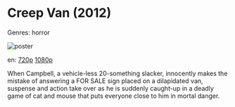 # Creep Van (2012)

Genres: horror

![poster](http://image.tmdb.org/t/p/w500/r2tSTcns0gHVynnLVPwCtTePfOt.jpg)

en:
  [720p](magnet:?xt=urn:btih:2dfc7722958800717a4cb6bb01ce325651462fb1&dn=Creep+Van+%282012%29+720p+BrRip+x264+-+YIFY&tr=udp%3A%2F%2Ftracker.openbittorrent.com%3A80%2Fannounce&tr=udp%3A%2F%2Fglotorrents.pw%3A6969%2Fannounce&tr=udp%3A%2F%2Ftracker.openbittorrent.com%3A80%2Fannounce&tr=udp%3A%2F%2Ftracker.opentrackr.org%3A1337%2Fannounce&tr=udp%3A%2F%2Fzer0day.to%3A1337%2Fannounce&tr=udp%3A%2F%2Ftracker.coppersurfer.tk%3A6969%2Fannounce)
  [1080p](magnet:?xt=urn:btih:f201aef1172234ae0531dad0f1a222de8351cd1a&dn=Creep+Van+%282012%29+1080p+BrRip+x264+-+YIFY&tr=udp%3A%2F%2Ftracker.openbittorrent.com%3A80%2Fannounce&tr=udp%3A%2F%2Fglotorrents.pw%3A6969%2Fannounce&tr=udp%3A%2F%2Ftracker.openbittorrent.com%3A80%2Fannounce&tr=udp%3A%2F%2Ftracker.opentrackr.org%3A1337%2Fannounce&tr=udp%3A%2F%2Fzer0day.to%3A1337%2Fannounce&tr=udp%3A%2F%2Ftracker.coppersurfer.tk%3A6969%2Fannounce)
  


When Campbell, a vehicle-less 20-something slacker, innocently makes the mistake of answering a FOR SALE sign placed on a dilapidated van, suspense and action take over as he is suddenly caught-up in a deadly game of cat and mouse that puts everyone close to him in mortal danger.